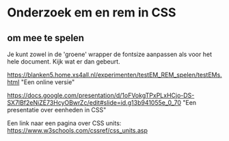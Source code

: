 # Onderzoek em en rem in CSS

## om mee te spelen

Je kunt zowel in de 'groene' wrapper de fontsize aanpassen als voor het hele document.
Kijk wat er dan gebeurt.

https://blanken5.home.xs4all.nl/experimenten/testEM_REM_spelen/testEMs.html "Een online versie"

https://docs.google.com/presentation/d/1oFVokgTPxPLxHCjo-DS-SX7lBf2eNiZE73HcyOBwrZc/edit#slide=id.g13b941055e_0_70 "Een presentatie over eenheden in CSS"

Een link naar een pagina over CSS units: https://www.w3schools.com/cssref/css_units.asp
